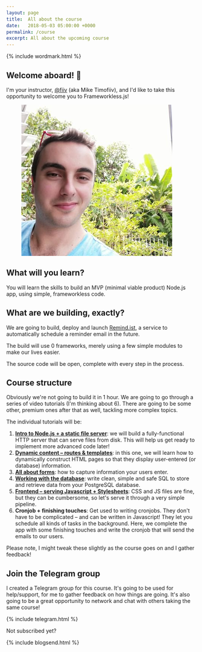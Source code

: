 ```yaml
---
layout: page
title:  All about the course
date:   2018-05-03 05:00:00 +0000
permalink: /course
excerpt: All about the upcoming course
---
```

<section>
  {% include wordmark.html %}

  <h1>Welcome aboard! 👋</h1>

  <div class="flex no-stack no-gutters">
    <p class="wide leadin">
      I'm your instructor, <a href="https://fiiv.io">@fiiv</a> (aka Mike Timofiiv), and I'd like to take this opportunity to welcome you to Frameworkless.js!
    </p>
    <div>
      <figure class="avatar">
        <img src="/assets/fiiv.jpg">
      </figure>
    </div>
  </div>

  <h2>What will you learn?</h2>

  <p class="leadin">
    You will learn the skills to build an MVP (minimal viable product) Node.js app, using simple, frameworkless code.
  </p>

  <h2>What are we building, exactly?</h2>

  <p class="leadin">
    We are going to build, deploy and launch <a href="https://remind.ist">Remind.ist</a>, a service to automatically schedule a reminder email in the future.
  </p>

  <p>
    The build will use 0 frameworks, merely using a few simple modules to make our lives easier.
  </p>

  <p>
    The source code will be open, complete with every step in the process.
  </p>

  <h2>Course structure</h2>

  <p>
    Obviously we're not going to build it in 1 hour. We are going to go through a series of video tutorials (I'm thinking about 6). There are going to be some other, premium ones after that as well, tackling more complex topics.
  </p>

  <p>
    The individual tutorials will be:
  </p>

  <ol>
    <li>
      <a href="/course/1"><strong>Intro to Node.js + a static file server</strong></a>: we will build a fully-functional HTTP server that can serve files from disk. This will help us get ready to implement more advanced code later!
    </li>
    <li>
      <a href="/course/2"><strong>Dynamic content – routes &amp; templates</strong></a>: in this one, we will learn how to dynamically construct HTML pages so that they display user-entered (or database) information.
    </li>
    <li>
      <a href="/course/3"><strong>All about forms</strong></a>: how to capture information your users enter.
    </li>
    <li>
      <a href="/course/4"><strong>Working with the database</strong></a>: write clean, simple and safe SQL to store and retrieve data from your PostgreSQL database.
    </li>
    <li>
      <a href="/course/5"><strong>Frontend – serving Javascript + Stylesheets</strong></a>: CSS and JS files are fine, but they can be cumbersome, so let's serve it through a very simple pipeline.
    </li>
    <li>
      <strong>Cronjob + finishing touches</strong>: Get used to writing cronjobs. They don't have to be complicated – and can be written in Javascript! They let you schedule all kinds of tasks in the background. Here, we complete the app with some finishing touches and write the cronjob that will send the emails to our users.
    </li>
  </ol>

  <p>Please note, I might tweak these slightly as the course goes on and I gather feedback!</p>
</section>

<section>
  <h2>Join the Telegram group</h2>

  <p>
    I created a Telegram group for this course. It's going to be used for help/support, for me to gather feedback on how things are going. It's also going to be a great opportunity to network and chat with others taking the same course!
  </p>

  {% include telegram.html %}
</section>

<section>
  <p class="sub-callout">
    Not subscribed yet?
  </p>
  {% include blogsend.html %}
</section>
